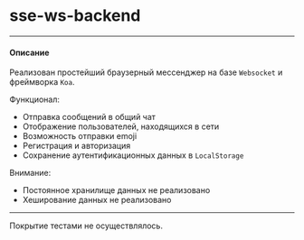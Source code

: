 # sse-ws-backend

---

#### Описание

Реализован простейший браузерный мессенджер на базе `Websocket` и  фреймворка `Koa`.

Функционал:

* Отправка сообщений в общий чат
* Отображение пользователей, находящихся в сети
* Возможность отправки emoji
* Регистрация и авторизация
* Сохранение аутентификационных данных в `LocalStorage`
  
Внимание:

* Постоянное хранилище данных не реализовано
* Хеширование данных не реализовано

---

Покрытие тестами не осуществлялось.